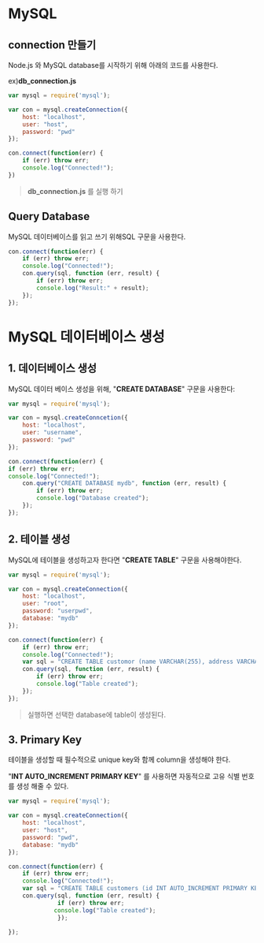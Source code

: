 # MySQL

## connection 만들기

Node.js 와 MySQL database를 시작하기 위해 아래의 코드를 사용한다.

ex)**db_connection.js**

``` javascript 
var mysql = require('mysql');

var con = mysql.createConnection({
    host: "localhost",
    user: "host",
    password: "pwd"
});

con.connect(function(err) {
    if (err) throw err;
    console.log("Connected!");
})
```

> **db_connection.js** 를 실행 하기

## Query Database

MySQL 데이터베이스를 읽고 쓰기 위해SQL 구문을 사용한다. 

``` javascript
con.connect(function(err) {
    if (err) throw err;
    console.log("Connected!");
    con.query(sql, function (err, result) {
        if (err) throw err;
        console.log("Result:" + result);
    });
});
```



# MySQL 데이터베이스 생성

## 1. 데이터베이스 생성

MySQL 데이터 베이스 생성을 위해, "**CREATE DATABASE**" 구문을 사용한다:

```javascript
var mysql = require('mysql');

var con = mysql.createConncetion({
	host: "localhost",
    user: "username",
    password: "pwd"
});

con.connect(function(err) {
if (err) throw err;
console.log("Connected!");
    con.query("CREATE DATABASE mydb", function (err, result) {
        if (err) throw err;
        console.log("Database created");
    });
});
```



## 2. 테이블 생성

MySQL에 테이블을 생성하고자 한다면 "**CREATE TABLE**" 구문을 사용해야한다.

``` javascript
var mysql = require('mysql');

var con = mysql.createConnection({
    host: "localhost",
    user: "root",
    password: "userpwd",
    database: "mydb"
});

con.connect(function(err) {
    if (err) throw err;
    console.log("Connected!");
    var sql = "CREATE TABLE customor (name VARCHAR(255), address VARCHAR(255))";
    con.query(sql, function (err, result) {
        if (err) throw err;
        console.log("Table created");
    });
});
```

> 실행하면 선택한 database에 table이 생성된다.

## 3. Primary Key

테이블을 생성할 때 필수적으로 unique key와 함께 column을 생성해야 한다.

"**INT AUTO_INCREMENT PRIMARY KEY**" 를 사용하면 자동적으로 고유 식별 번호를 생성 해줄 수 있다.

``` javascript
var mysql = require('mysql');

var con = mysql.createConnection({
    host: "localhost",
    user: "host",
    password: "pwd",
    database: "mydb"
});

con.connect(function(err) {
    if (err) throw err;
    console.log("Connected!");
    var sql = "CREATE TABLE customers (id INT AUTO_INCREMENT PRIMARY KEY, name VARCHAR(255), address VARCHAR(255))";
    con.query(sql, function (err, result) {
              if (err) throw err;
    		 console.log("Table created");
              });
    
});
```













